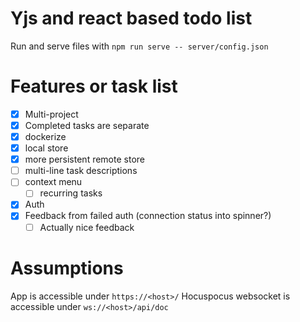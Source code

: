 # Yjs and react based todo list

Run and serve files with `npm run serve -- server/config.json`

# Features or task list

- [x] Multi-project
- [x] Completed tasks are separate
- [x] dockerize
- [x] local store
- [x] more persistent remote store
- [ ] multi-line task descriptions
- [ ] context menu
  - [ ] recurring tasks
- [x] Auth
- [x] Feedback from failed auth (connection status into spinner?)
  - [ ] Actually nice feedback

# Assumptions
App is accessible under `https://<host>/`
Hocuspocus websocket is accessible under `ws://<host>/api/doc`
